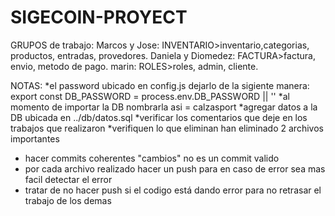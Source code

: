 # SIGECOIN-PROYECT
GRUPOS de trabajo:
Marcos y Jose: INVENTARIO>inventario,categorias, productos, entradas, provedores.
Daniela y Diomedez: FACTURA>factura, envio, metodo de pago.
marin: ROLES>roles, admin, cliente.

NOTAS: 
*el password ubicado en config.js dejarlo de la sigiente manera: export const DB_PASSWORD = process.env.DB_PASSWORD || ''
*al momento de importar la DB nombrarla asi = calzasport
*agregar datos a la DB ubicada en ../db/datos.sql
*verificar los comentarios que deje en los trabajos que realizaron
*verifiquen lo que eliminan han eliminado 2 archivos importantes
* hacer commits coherentes "cambios" no es un commit valido
* por cada archivo realizado hacer un push para en caso de error sea mas facil detectar el error
* tratar de no hacer push si el codigo está dando error para no retrasar el trabajo de los demas 
